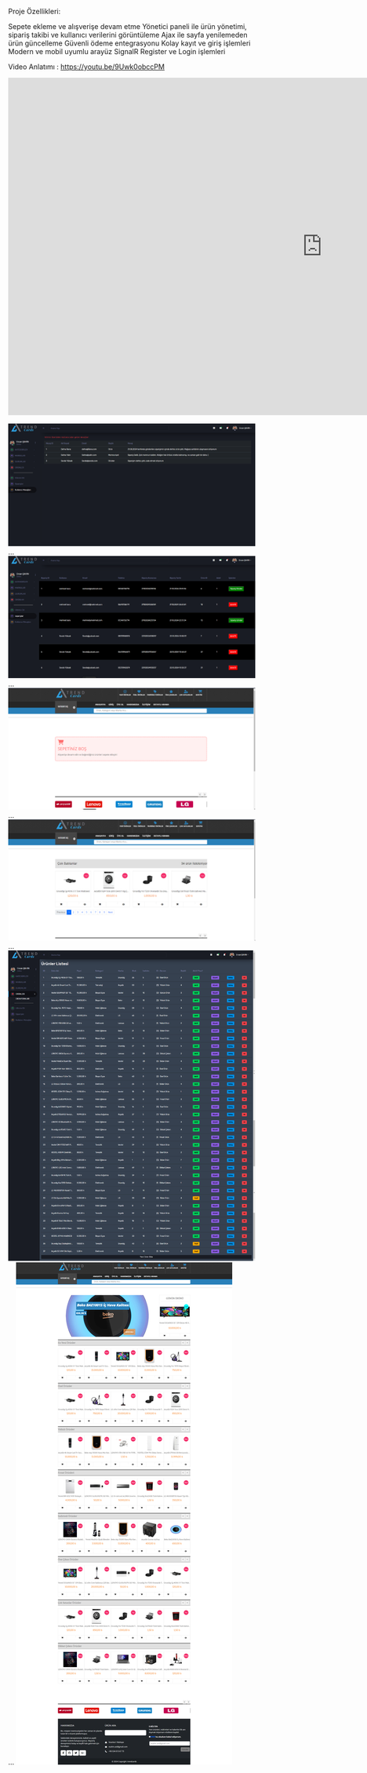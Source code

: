 Proje Özellikleri:

Sepete ekleme ve alışverişe devam etme
Yönetici paneli ile ürün yönetimi, sipariş takibi ve kullanıcı verilerini görüntüleme
Ajax ile sayfa yenilemeden ürün güncelleme
Güvenli ödeme entegrasyonu
Kolay kayıt ve giriş işlemleri
Modern ve mobil uyumlu arayüz
SignalR 
Register ve Login işlemleri


Video Anlatımı : https://youtu.be/9Uwk0obccPM

<iframe width="1280" height="688" src="https://www.youtube.com/embed/9Uwk0obccPM" title="Örnek E-ticaret sitesi yaptım, aradığınız her şey var :)" frameborder="0" allow="accelerometer; autoplay; clipboard-write; encrypted-media; gyroscope; picture-in-picture; web-share" referrerpolicy="strict-origin-when-cross-origin" allowfullscreen></iframe>

![Ekran Görüntüsü](https://github.com/ercansahin16/e-commerce-X/blob/main/img/Ekran%20g%C3%B6r%C3%BCnt%C3%BCs%C3%BC%202024-10-22%20153916.png?raw=true)
...
![Ekran Görüntüsü](https://github.com/ercansahin16/e-commerce-X/blob/main/img/Ekran%20g%C3%B6r%C3%BCnt%C3%BCs%C3%BC%202024-10-22%20153937.png?raw=true)
...
![Ekran Görüntüsü](https://github.com/ercansahin16/e-commerce-X/blob/main/img/Ekran%20g%C3%B6r%C3%BCnt%C3%BCs%C3%BC%202024-10-22%20154045.png?raw=true)
...
![Ekran Görüntüsü](https://github.com/ercansahin16/e-commerce-X/blob/main/img/Ekran%20g%C3%B6r%C3%BCnt%C3%BCs%C3%BC%202024-10-22%20154123.png?raw=true)
...
![Ekran Görüntüsü](https://github.com/ercansahin16/e-commerce-X/blob/main/img/modified_image%20(1).png?raw=true)
...
![Ekran Görüntüsü](https://github.com/ercansahin16/e-commerce-X/blob/main/img/modified_image.png?raw=true)
